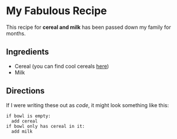 # My Fabulous Recipe

This recipe for **cereal and milk** has been passed down my family for months.

## Ingredients

  * Cereal (you can find cool cereals [here](www.example.com/coolcereals))
  * Milk

## Directions

If I were writing these out as _code_, it might look something like this:

```
if bowl is empty:
  add cereal
if bowl only has cereal in it:
  add milk
```
